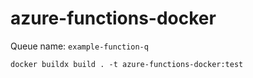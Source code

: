 # azure-functions-docker

Queue name: `example-function-q`

```
docker buildx build . -t azure-functions-docker:test
```
